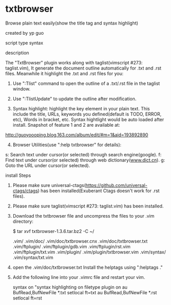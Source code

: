 # txtbrowser
Browse plain text easily(show the title tag and syntax highlight)

created by
yp guo
 
script type
syntax
 
description

The "TxtBrowser" plugin works along with taglist(vimscript #273: taglist.vim),
It generate the document outline automatically for .txt and .rst files. Meanwhile it highlight the .txt and .rst files for you:

1) Use ":Tlist" command to open the outline of a .txt/.rst file in the taglist
window.

2) Use ":TlistUpdate" to update the outline after modification.

3) Syntax highlight: highlight the key element in your plain text. This include
the title, URLs, keywords you defined(default is TODO, ERROR, etc), Words in
bracket, etc. Syntax hightlight would be auto loaded after install. Snapshot of
feature 1 and 2 are available at:

http://guoyoooping.blog.163.com/album/edit/#m=1&aid=193892890

4) Browser Utilities(use ":help txtbrowser" for details):

<Leader>s: Search text under cursor(or selected) through search engine(google).
<Leader>f: Find text under cursor(or selected) through web dictionary(www.dict.cn).
<Leader>g: Goto the URL under cursor(or selected).
 
install Steps

1) Please make sure universal-ctags(https://github.com/universal-ctags/ctags) has been installed(Exuberant Ctags doesn't work for .rst files).

2) Please make sure taglist(vimscript #273: taglist.vim) has been installed.

3) Download the txtbrowser file and uncompress the files to your .vim directory:

    $ tar xvf txtbrowser-1.3.6.tar.bz2 -C ~/
 
    .vim/
    .vim/doc/
    .vim/doc/txtbrowser.cnx
    .vim/doc/txtbrowser.txt
    .vim/ftplugin/
    .vim/ftplugin/gdb.vim
    .vim/ftplugin/rst.vim
    .vim/ftplugin/txt.vim
    .vim/plugin/
    .vim/plugin/txtbrowser.vim
    .vim/syntax/
    .vim/syntax/txt.vim

4) open the .vim/doc/txtbrowser.txt Install the helptags using ":helptags ."

5) Add the following line into your .vimrc file and restart your vim.

    syntax on "syntax highlighting on
    filetype plugin on
    au BufRead,BufNewFile *.txt setlocal ft=txt
    au BufRead,BufNewFile *.rst setlocal ft=rst

